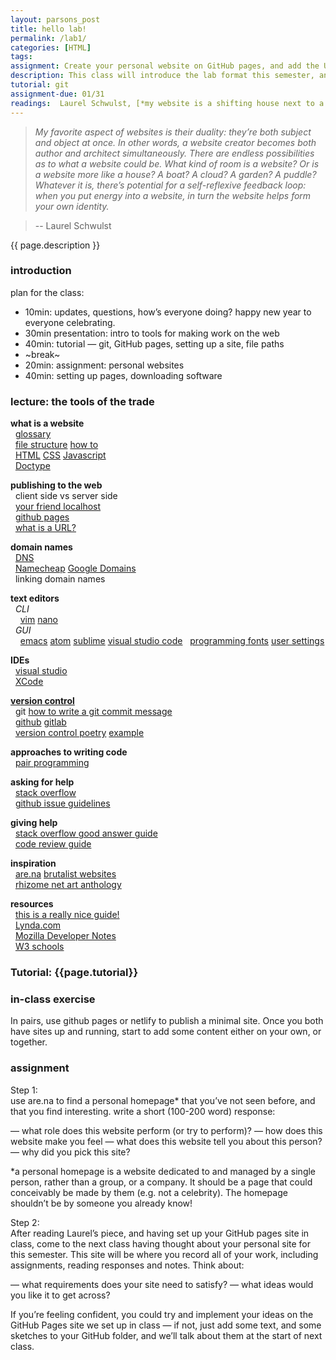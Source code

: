 ```yaml
---  
layout: parsons_post  
title: hello lab! 
permalink: /lab1/  
categories: [HTML]
tags:  
assignment: Create your personal website on GitHub pages, and add the URL to this [google sheet](https://docs.google.com/spreadsheets/d/175yCwtmWzIcfcK19BLhvhP7YeVjrbgLxTNpMEvsAaMY/edit#gid=0). You will get help with this during class.
description: This class will introduce the lab format this semester, and get you set up with the tools we're going to use. Please come to this class with the computer you plan to use for the rest of the semester.
tutorial: git
assignment-due: 01/31
readings:  Laurel Schwulst, [*my website is a shifting house next to a river of knowledge, what could yours be?*](https://thecreativeindependent.com/people/laurel-schwulst-my-website-is-a-shifting-house-next-to-a-river-of-knowledge-what-could-yours-be/)  
---  
```


> *My favorite aspect of websites is their duality: they’re both subject and object at once. In other words, a website creator becomes both author and architect simultaneously. There are endless possibilities as to what a website could be. What kind of room is a website? Or is a website more like a house? A boat? A cloud? A garden? A puddle? Whatever it is, there’s potential for a self-reflexive feedback loop: when you put energy into a website, in turn the website helps form your own identity.*

> -- Laurel Schwulst

{{ page.description }}

### introduction

plan for the class:  
* 10min: updates, questions, how’s everyone doing? happy new year to everyone celebrating.
* 30min presentation: intro to tools for making work on the web
* 40min: tutorial — git, GitHub pages, setting up a site, file paths
* ~break~
* 20min: assignment: personal websites
* 40min: setting up pages, downloading software

### lecture: the tools of the trade  

**what is a website**  
  [glossary](https://developer.mozilla.org/en-US/docs/Learn/Common_questions/Pages_sites_servers_and_search_engines)  
  [file structure](https://thehelloworldprogram.com/web-development/creating-files-folder-structure-web-pages/) [how to](https://developer.mozilla.org/en-US/docs/Learn/Getting_started_with_the_web/Dealing_with_files)  
  [HTML](https://developer.mozilla.org/en-US/docs/Web/HTML) [CSS](https://developer.mozilla.org/en-US/docs/Web/CSS) [Javascript](https://developer.mozilla.org/en-US/docs/Web/JavaScript)  
  [Doctype](https://www.w3schools.com/tags/tag_doctype.asp)  

**publishing to the web**  
  client side vs server side  
  [your friend localhost](https://twitter.com/wongmjane/status/1209454781141377024?s=20)  
  [github pages](https://pages.github.com)  
  [what is a URL?](https://developer.mozilla.org/en-US/docs/Learn/Common_questions/What_is_a_URL)  

**domain names**  
  [DNS](https://developer.mozilla.org/en-US/docs/Learn/Common_questions/What_is_a_domain_name)  
  [Namecheap](https://www.namecheap.com) [Google Domains](https://domains.google.com/m/registrar/#)  
  linking domain names  

**text editors**  
  *CLI*  
    [vim](https://www.vim.org) [nano](https://www.nano-editor.org)  
  *GUI*  
    [emacs](https://www.gnu.org/software/emacs/) [atom](https://atom.io) [sublime](https://www.sublimetext.com) [visual studio code](https://code.visualstudio.com)
  [programming fonts](https://wesbos.com/programming-fonts/) [user settings](https://webdesign.tutsplus.com/articles/simple-visual-enhancements-for-better-coding-in-sublime-text--webdesign-18052)  

**IDEs**  
  [visual studio](https://visualstudio.microsoft.com)  
  [XCode](https://developer.apple.com/xcode/)  

[**version control**](https://www.atlassian.com/git/tutorials/what-is-version-control)  
  git [how to write a git commit message](https://chris.beams.io/posts/git-commit/)  
  [github](https://github.com) [gitlab](https://about.gitlab.com)  
  [version control poetry](https://github.com/tchoi8/poetry/) [example](https://github.com/rottytooth/poetry/commit/bce0e11e8538393ec47ca046d82d7e931e552ccb)  

**approaches to writing code**  
  [pair programming](https://www.recurse.com/manual#sec-pairing)

**asking for help**  
  [stack overflow](https://stackoverflow.com/help/how-to-ask)  
  [github issue guidelines](https://github.com/necolas/issue-guidelines/blob/master/CONTRIBUTING.md)  

**giving help**  
  [stack overflow good answer guide](https://stackoverflow.com/help/how-to-answer)  
  [code review guide](https://google.github.io/eng-practices/review/reviewer/standard.html)  

**inspiration**  
  [are.na](http://are.na) [brutalist websites](https://brutalistwebsites.com)  
  [rhizome net art anthology](https://anthology.rhizome.org)  

**resources**  
  [this is a really nice guide!](https://arena-attachments.s3.amazonaws.com/5977940/0219aa5e5048b2ea8151c40e4136325a.pdf?1579792954)  
  [Lynda.com](https://www.lynda.com)  
  [Mozilla Developer Notes](https://developer.mozilla.org/en-US/)  
  [W3 schools](https://www.w3schools.com)  

### Tutorial: {{page.tutorial}}

### in-class exercise  
In pairs, use github pages or netlify to publish a minimal site. Once you both have sites up and running, start to add some content either on your own, or together.

### assignment
Step 1:  
use are.na to find a personal homepage* that you’ve not seen before, and that you find interesting. write a short (100-200 word) response:
 
 — what role does this website perform (or try to perform)?
 — how does this website make you feel
 — what does this website tell you about this person?
 — why did you pick this site?

\*a personal homepage is a website dedicated to and managed by a single person, rather than a group, or a company. It should be a page that could conceivably be made by them (e.g. not a celebrity). The homepage shouldn’t be by someone you already know!

Step 2:  
After reading Laurel’s piece, and having set up your GitHub pages site in class, come to the next class having thought about your personal site for this semester. This site will be where you record all of your work, including assignments, reading responses and notes. 
Think about:

 — what requirements does your site need to satisfy?
 — what ideas would you like it to get across?

If you’re feeling confident, you could try and implement your ideas on the GitHub Pages site we set up in class — if not, just add some text, and some sketches to your GitHub folder, and we’ll talk about them at the start of next class.
